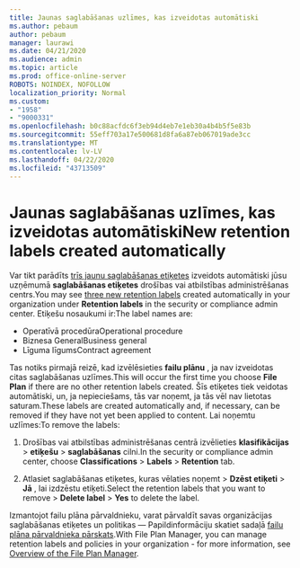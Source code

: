```yaml
---
title: Jaunas saglabāšanas uzlīmes, kas izveidotas automātiski
ms.author: pebaum
author: pebaum
manager: laurawi
ms.date: 04/21/2020
ms.audience: admin
ms.topic: article
ms.prod: office-online-server
ROBOTS: NOINDEX, NOFOLLOW
localization_priority: Normal
ms.custom:
- "1958"
- "9000331"
ms.openlocfilehash: b0c88acfdc6f3eb94d4eb7e1eb30a4b4b5f5e83b
ms.sourcegitcommit: 55eff703a17e500681d8fa6a87eb067019ade3cc
ms.translationtype: MT
ms.contentlocale: lv-LV
ms.lasthandoff: 04/22/2020
ms.locfileid: "43713509"
---
```

# <a name="new-retention-labels-created-automatically"></a><span data-ttu-id="d4246-102">Jaunas saglabāšanas uzlīmes, kas izveidotas automātiski</span><span class="sxs-lookup"><span data-stu-id="d4246-102">New retention labels created automatically</span></span>

<span data-ttu-id="d4246-103">Var tikt parādīts [trīs jaunu saglabāšanas etiķetes](https://docs.microsoft.com/office365/securitycompliance/file-plan-manager#default-retention-labels-and-label-policy) izveidots automātiski jūsu uzņēmumā **saglabāšanas etiķetes** drošības vai atbilstības administrēšanas centrs.</span><span class="sxs-lookup"><span data-stu-id="d4246-103">You may see [three new retention labels](https://docs.microsoft.com/office365/securitycompliance/file-plan-manager#default-retention-labels-and-label-policy) created automatically in your organization under **Retention labels** in the security or compliance admin center.</span></span> <span data-ttu-id="d4246-104">Etiķešu nosaukumi ir:</span><span class="sxs-lookup"><span data-stu-id="d4246-104">The label names are:</span></span>

- <span data-ttu-id="d4246-105">Operatīvā procedūra</span><span class="sxs-lookup"><span data-stu-id="d4246-105">Operational procedure</span></span>
- <span data-ttu-id="d4246-106">Biznesa General</span><span class="sxs-lookup"><span data-stu-id="d4246-106">Business general</span></span>
- <span data-ttu-id="d4246-107">Līguma līgums</span><span class="sxs-lookup"><span data-stu-id="d4246-107">Contract agreement</span></span>

<span data-ttu-id="d4246-108">Tas notiks pirmajā reizē, kad izvēlēsieties **failu plānu** , ja nav izveidotas citas saglabāšanas uzlīmes.</span><span class="sxs-lookup"><span data-stu-id="d4246-108">This will occur the first time you choose **File Plan** if there are no other retention labels created.</span></span> <span data-ttu-id="d4246-109">Šīs etiķetes tiek veidotas automātiski, un, ja nepieciešams, tās var noņemt, ja tās vēl nav lietotas saturam.</span><span class="sxs-lookup"><span data-stu-id="d4246-109">These labels are created automatically and, if necessary, can be removed if they have not yet been applied to content.</span></span> <span data-ttu-id="d4246-110">Lai noņemtu uzlīmes:</span><span class="sxs-lookup"><span data-stu-id="d4246-110">To remove the labels:</span></span>

1. <span data-ttu-id="d4246-111">Drošības vai atbilstības administrēšanas centrā izvēlieties **klasifikācijas** > **etiķešu** > **saglabāšanas** cilni.</span><span class="sxs-lookup"><span data-stu-id="d4246-111">In the security or compliance admin center, choose **Classifications** > **Labels** > **Retention** tab.</span></span>

1. <span data-ttu-id="d4246-112">Atlasiet saglabāšanas etiķetes, kuras vēlaties noņemt > **Dzēst etiķeti** > **Jā** , lai izdzēstu etiķeti.</span><span class="sxs-lookup"><span data-stu-id="d4246-112">Select the retention labels that you want to remove > **Delete label** > **Yes** to delete the label.</span></span>

<span data-ttu-id="d4246-113">Izmantojot failu plāna pārvaldnieku, varat pārvaldīt savas organizācijas saglabāšanas etiķetes un politikas — Papildinformāciju skatiet sadaļā [failu plāna pārvaldnieka pārskats](https://docs.microsoft.com/office365/securitycompliance/file-plan-manager).</span><span class="sxs-lookup"><span data-stu-id="d4246-113">With File Plan Manager, you can manage retention labels and policies in your organization - for more information, see [Overview of the File Plan Manager](https://docs.microsoft.com/office365/securitycompliance/file-plan-manager).</span></span>